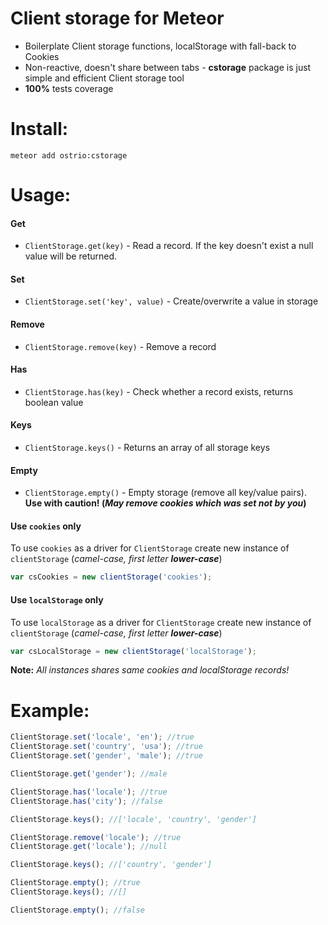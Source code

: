 Client storage for Meteor
========

 - Boilerplate Client storage functions, localStorage with fall-back to Cookies
 - Non-reactive, doesn't share between tabs - __cstorage__ package is just simple and efficient Client storage tool
 - __100%__ tests coverage

Install:
========
```shell
meteor add ostrio:cstorage
```

Usage:
========
#### Get
 - `ClientStorage.get(key)` - Read a record. If the key doesn't exist a null value will be returned.

#### Set
 - `ClientStorage.set('key', value)` - Create/overwrite a value in storage

#### Remove
 - `ClientStorage.remove(key)` - Remove a record

#### Has
 - `ClientStorage.has(key)` - Check whether a record exists, returns boolean value

#### Keys
 - `ClientStorage.keys()` - Returns an array of all storage keys

#### Empty
 - `ClientStorage.empty()` - Empty storage (remove all key/value pairs). __Use with caution! (*May remove cookies which was set not by you*)__

#### Use `cookies` only
To use `cookies` as a driver for `ClientStorage` create new instance of `clientStorage` (*camel-case, first letter __lower-case__*)
```js
var csCookies = new clientStorage('cookies');
```

#### Use `localStorage` only
To use `localStorage` as a driver for `ClientStorage` create new instance of `clientStorage` (*camel-case, first letter __lower-case__*)
```js
var csLocalStorage = new clientStorage('localStorage');
```

__Note:__ *All instances shares same cookies and localStorage records!*



Example:
=========
```javascript
ClientStorage.set('locale', 'en'); //true
ClientStorage.set('country', 'usa'); //true
ClientStorage.set('gender', 'male'); //true

ClientStorage.get('gender'); //male

ClientStorage.has('locale'); //true
ClientStorage.has('city'); //false

ClientStorage.keys(); //['locale', 'country', 'gender']

ClientStorage.remove('locale'); //true
ClientStorage.get('locale'); //null

ClientStorage.keys(); //['country', 'gender']

ClientStorage.empty(); //true
ClientStorage.keys(); //[]

ClientStorage.empty(); //false
```